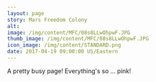 ```yaml
---
layout: page
story: Mars Freedom Colony
alt:
image: /img/content/MFC/08s8LLwOhpwF.JPG
thumb_image: /img/content/MFC/08s8LLwOhpwF.JPG
icon_image: /img/content/STANDARD.png
date: 2017-04-19 09:00:00 US/Eastern
---
```

A pretty busy page! Everything's so ... pink!

